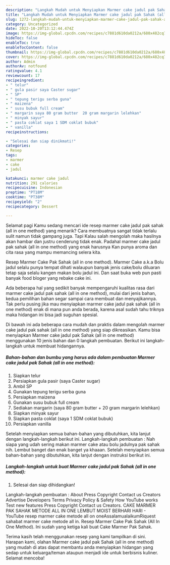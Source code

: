 ```yaml
---
description: "Langkah Mudah untuk Menyiapkan Marmer cake jadul pak Sahak (all in one method) yang Lezat"
title: "Langkah Mudah untuk Menyiapkan Marmer cake jadul pak Sahak (all in one method) yang Lezat"
slug: 1272-langkah-mudah-untuk-menyiapkan-marmer-cake-jadul-pak-sahak-all-in-one-method-yang-lezat
category: Uncategorized
date: 2022-10-20T13:12:44.474Z
image: https://img-global.cpcdn.com/recipes/c7881d610da0212a/680x482cq70/marmer-cake-jadul-pak-sahak-all-in-one-method-foto-resep-utama.jpg
hideToc: false
enableToc: true
enableTocContent: false
thumbnail: https://img-global.cpcdn.com/recipes/c7881d610da0212a/680x482cq70/marmer-cake-jadul-pak-sahak-all-in-one-method-foto-resep-utama.jpg
cover: https://img-global.cpcdn.com/recipes/c7881d610da0212a/680x482cq70/marmer-cake-jadul-pak-sahak-all-in-one-method-foto-resep-utama.jpg
author: Admin
authorAv: notfound
ratingvalue: 4.1
reviewcount: 17
recipeingredient:
- " telur"
- " gula pasir saya Caster sugar"
- " SP"
- " tepung terigu serba guna"
- " maizena"
- " susu bubuk full cream"
- " margarin saya 80 gram butter  20 gram margarin lelehkan"
- " minyak sayur"
- " pasta coklat saya 1 SDM coklat bubuk"
- " vanilla"
recipeinstructions:

- "Selesai dan siap dinikmati!"
categories:
- Resep
tags:
- marmer
- cake
- jadul

katakunci: marmer cake jadul 
nutrition: 291 calories
recipecuisine: Indonesian
preptime: "PT18M"
cooktime: "PT38M"
recipeyield: "2"
recipecategory: Dessert

---
```



Selamat pagi Kamu sedang mencari ide resep marmer cake jadul pak sahak (all in one method) yang menarik? Cara membuatnya sangat tidak terlalu sulit namun tidak gampang juga. Tapi Kalau salah mengolah maka hasilnya akan hambar dan justru cenderung tidak enak. Padahal marmer cake jadul pak sahak (all in one method) yang enak harusnya Kan punya aroma dan cita rasa yang mampu memancing selera kita.


Resep Marmer Cake Pak Sahak (all in one method). Marmer Cake a.k.a Bolu jadul selalu punya tempat dihati walaupun banyak jenis cake/bolu diluaran tetap saja selalu kangen makan bolu jadul ini. Dan saat buka web pun pasti banyak food bloger yang rebake cake ini.

Ada beberapa hal yang sedikit banyak mempengaruhi kualitas rasa dari marmer cake jadul pak sahak (all in one method), mulai dari jenis bahan, kedua pemilihan bahan segar sampai cara membuat dan menyajikannya. Tak perlu pusing jika mau menyiapkan marmer cake jadul pak sahak (all in one method) enak di mana pun anda berada, karena asal sudah tahu triknya maka hidangan ini bisa jadi suguhan spesial.


Di bawah ini ada beberapa cara mudah dan praktis dalam mengolah marmer cake jadul pak sahak (all in one method) yang siap dikreasikan. Kamu bisa menyiapkan Marmer cake jadul pak Sahak (all in one method) menggunakan 10 jenis bahan dan 0 langkah pembuatan. Berikut ini langkah-langkah untuk membuat hidangannya.

<!--inarticleads1-->

##### Bahan-bahan dan bumbu yang harus ada dalam pembuatan Marmer cake jadul pak Sahak (all in one method):

1. Siapkan  telur
1. Persiapkan  gula pasir (saya Caster sugar)
1. Ambil  SP
1. Gunakan  tepung terigu serba guna
1. Persiapkan  maizena
1. Gunakan  susu bubuk full cream
1. Sediakan  margarin (saya 80 gram butter + 20 gram margarin lelehkan)
1. Siapkan  minyak sayur
1. Siapkan  pasta coklat (saya 1 SDM coklat bubuk)
1. Persiapkan  vanilla


Setelah menyiapkan semua bahan-bahan yang dibutuhkan, kita lanjut dengan langkah-langkah berikut ini. Langkah-langkah pembuatan : Nah siapa yang udah sering makan marmer cake atau bolu jadulnya pak sahak nih. Lembut banget dan enak banget ya khaaan. Setelah menyiapkan semua bahan-bahan yang dibutuhkan, kita lanjut dengan instruksi berikut ini. 

<!--inarticleads2-->

##### Langkah-langkah untuk buat Marmer cake jadul pak Sahak (all in one method):


1. Selesai dan siap dihidangkan!

Langkah-langkah pembuatan : About Press Copyright Contact us Creators Advertise Developers Terms Privacy Policy &amp; Safety How YouTube works Test new features Press Copyright Contact us Creators. CAKE MARMER PAK SAHAK METODE ALL IN ONE LEMBUT MOIST BERHARI HARI - YouTube resep marmer cake metode all on oneAssalamualaikumRiquest sahabat marmer cake metode all in. Resep Marmer Cake Pak Sahak (All In One Method). Ini sudah yang ketiga kali buat Cake Marmer Pak Sahak. 

Terima kasih telah menggunakan resep yang kami tampilkan di sini. Harapan kami, olahan Marmer cake jadul pak Sahak (all in one method) yang mudah di atas dapat membantu anda menyiapkan hidangan yang sedap untuk keluarga/teman ataupun menjadi ide untuk berbisnis kuliner. Selamat mencoba!
